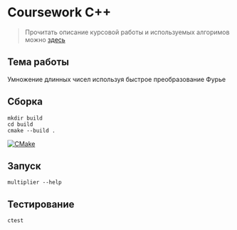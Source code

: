 # Сoursework С++

> Прочитать описание курсовой работы и используемых алгоримов можно [здесь](https://potat.me/course-cpp)

## Тема работы

Умножение длинных чисел используя быстрое преобразование Фурье

## Сборка

```console
mkdir build
cd build
cmake --build .
```

[![CMake](https://github.com/cyberpotat42/coursework-cpp/actions/workflows/cmake.yml/badge.svg)](https://github.com/cyberpotat42/coursework-cpp/actions/workflows/cmake.yml)

## Запуск

```console
multiplier --help
```

## Тестирование

```console
ctest
```
